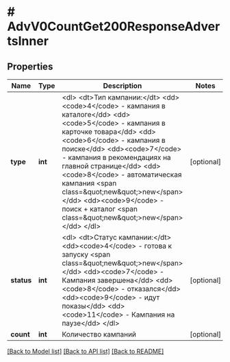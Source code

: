 # # AdvV0CountGet200ResponseAdvertsInner

## Properties

Name | Type | Description | Notes
------------ | ------------- | ------------- | -------------
**type** | **int** | &lt;dl&gt; &lt;dt&gt;Тип кампании:&lt;/dt&gt; &lt;dd&gt;&lt;code&gt;4&lt;/code&gt; - кампания в каталоге&lt;/dd&gt; &lt;dd&gt;&lt;code&gt;5&lt;/code&gt; - кампания в карточке товара&lt;/dd&gt; &lt;dd&gt;&lt;code&gt;6&lt;/code&gt; - кампания в поиске&lt;/dd&gt; &lt;dd&gt;&lt;code&gt;7&lt;/code&gt; - кампания в рекомендациях на главной странице&lt;/dd&gt; &lt;dd&gt;&lt;code&gt;8&lt;/code&gt; - автоматическая кампания &lt;span class&#x3D;\&quot;new\&quot;&gt;new&lt;/span&gt;&lt;/dd&gt; &lt;dd&gt;&lt;code&gt;9&lt;/code&gt; - поиск + каталог &lt;span class&#x3D;\&quot;new\&quot;&gt;new&lt;/span&gt;&lt;/dd&gt; &lt;/dl&gt; | [optional]
**status** | **int** | &lt;dl&gt; &lt;dt&gt;Статус кампании:&lt;/dt&gt; &lt;dd&gt;&lt;code&gt;4&lt;/code&gt; - готова к запуску &lt;span class&#x3D;\&quot;new\&quot;&gt;new&lt;/span&gt;&lt;/dd&gt; &lt;dd&gt;&lt;code&gt;7&lt;/code&gt; - Кампания завершена&lt;/dd&gt; &lt;dd&gt;&lt;code&gt;8&lt;/code&gt; - отказался&lt;/dd&gt; &lt;dd&gt;&lt;code&gt;9&lt;/code&gt; - идут показы&lt;/dd&gt; &lt;dd&gt;&lt;code&gt;11&lt;/code&gt; - Кампания на паузе&lt;/dd&gt; &lt;/dl&gt; | [optional]
**count** | **int** | Количество кампаний | [optional]

[[Back to Model list]](../../README.md#models) [[Back to API list]](../../README.md#endpoints) [[Back to README]](../../README.md)
